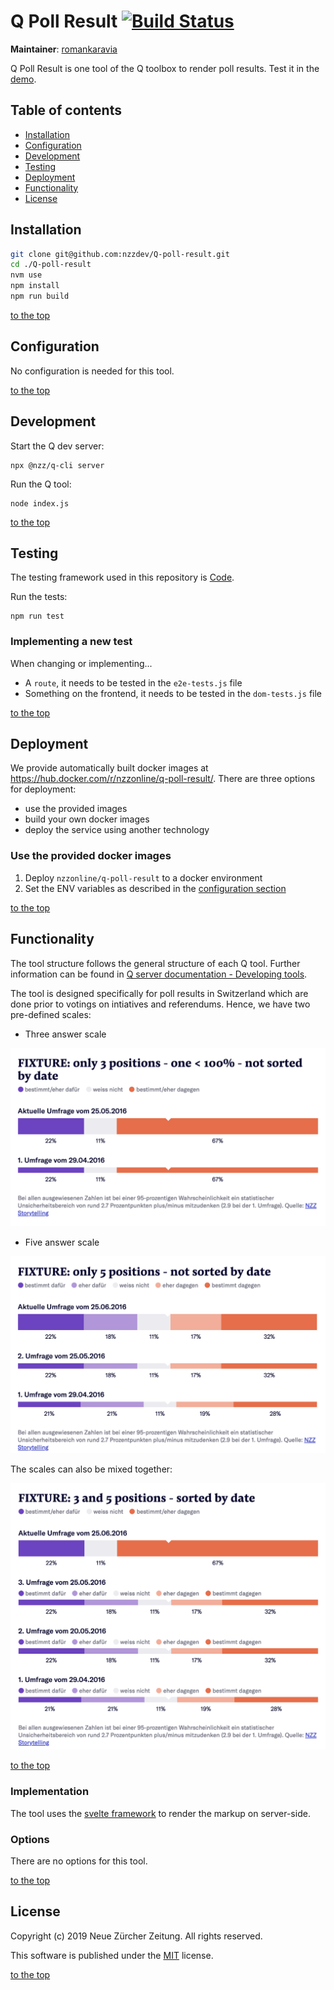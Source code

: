 # Q Poll Result [![Build Status](https://travis-ci.com/nzzdev/Q-poll-result.svg?token=bwR7zbPTTpEoDxbY2dJR&branch=dev)](https://travis-ci.com/nzzdev/Q-poll-result)

**Maintainer**: [romankaravia](https://github.com/romankaravia)

Q Poll Result is one tool of the Q toolbox to render poll results.
Test it in the [demo](https://editor.q.tools).

## Table of contents

- [Installation](#installation)
- [Configuration](#configuration)
- [Development](#development)
- [Testing](#testing)
- [Deployment](#deployment)
- [Functionality](#functionality)
- [License](#license)

## Installation

```bash
git clone git@github.com:nzzdev/Q-poll-result.git
cd ./Q-poll-result
nvm use
npm install
npm run build
```

[to the top](#table-of-contents)

## Configuration

No configuration is needed for this tool.

[to the top](#table-of-contents)

## Development

Start the Q dev server:

```
npx @nzz/q-cli server
```

Run the Q tool:

```
node index.js
```

[to the top](#table-of-contents)

## Testing

The testing framework used in this repository is [Code](https://github.com/hapijs/code).

Run the tests:

```
npm run test
```

### Implementing a new test

When changing or implementing...

- A `route`, it needs to be tested in the `e2e-tests.js` file
- Something on the frontend, it needs to be tested in the `dom-tests.js` file

[to the top](#table-of-contents)

## Deployment

We provide automatically built docker images at https://hub.docker.com/r/nzzonline/q-poll-result/.
There are three options for deployment:

- use the provided images
- build your own docker images
- deploy the service using another technology

### Use the provided docker images

1. Deploy `nzzonline/q-poll-result` to a docker environment
2. Set the ENV variables as described in the [configuration section](#configuration)

[to the top](#table-of-contents)

## Functionality

The tool structure follows the general structure of each Q tool. Further information can be found in [Q server documentation - Developing tools](https://nzzdev.github.io/Q-server/developing-tools.html).

The tool is designed specifically for poll results in Switzerland which are done prior to votings on intiatives and referendums. Hence, we have two pre-defined scales:

- Three answer scale

![Poll result with three answer scale](./readme-images/three-answer-poll.png)

- Five answer scale

![Poll result with five answer scale](./readme-images/five-answer-poll.png)

The scales can also be mixed together:

![Poll result with mixed answer scales](./readme-images/mixed-scale-poll.png)

[to the top](#table-of-contents)

### Implementation

The tool uses the [svelte framework](https://svelte.technology/guide) to render the markup on server-side.

### Options

There are no options for this tool.

[to the top](#table-of-contents)

## License

Copyright (c) 2019 Neue Zürcher Zeitung. All rights reserved.

This software is published under the [MIT](LICENSE) license.

[to the top](#table-of-contents)
